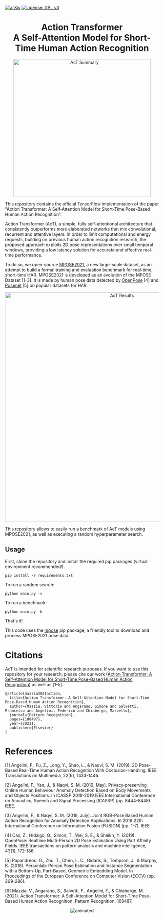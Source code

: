 [![arXiv](http://img.shields.io/badge/arXiv-2001.09136-B31B1B.svg)](https://arxiv.org/abs/2107.00606)
[![License: GPL v3](https://img.shields.io/badge/License-GPLv3-blue.svg)](https://www.gnu.org/licenses/gpl-3.0)
<h1 align="center">  Action Transformer <br> A Self-Attention Model for Short-Time Human Action Recognition
</h1>

<p align="center">
  <img src="https://ars.els-cdn.com/content/image/1-s2.0-S0031320321006634-gr1_lrg.jpg" alt="AcT Summary" width="450"/>
</p>

This repository contains the official TensorFlow implementation of the paper "Action Transformer: A Self-Attention Model for Short-Time Pose-Based Human Action Recognition".

Action Transformer (AcT), a simple, fully self-attentional architecture that consistently outperforms more elaborated networks that mix convolutional, recurrent and attentive layers. In order to limit computational and energy requests, building on previous human action recognition research, the proposed approach exploits 2D pose representations over small temporal windows, providing a low latency solution for accurate and effective real-time performance. 

To do so, we open-source [MPOSE2021](https://github.com/PIC4SeRCentre/MPOSE2021), a new large-scale dataset, as an attempt to build a formal training and evaluation benchmark for real-time, short-time HAR. MPOSE2021 is developed as an evolution of the MPOSE Dataset [1-3]. It is made by human pose data detected by 
[OpenPose](https://github.com/CMU-Perceptual-Computing-Lab/openpose) [4] and [Posenet](https://github.com/google-coral/project-posenet/tree/master/models) [5]
on popular datasets for HAR.

<p align="center">
  <img src="https://ars.els-cdn.com/content/image/1-s2.0-S0031320321006634-gr6_lrg.jpg" alt="AcT Results" width="750"/>
</p>

This repository allows to easily run a benchmark of AcT models using MPOSE2021, as well as executing a random hyperparameter search. 

## Usage
First, clone the repository and install the required pip packages (virtual environment recommended!).

```
pip install -r requirements.txt
```

To run a random search:
```
python main.py -s
```

To run a benchmark:
```
python main.py -b
```

That's it!

This code uses the [mpose](https://pypi.org/project/mpose/) pip package, a friendly tool to download and process MPOSE2021 pose data.

# Citations
AcT is intended for scientific research purposes.
If you want to use this repository for your research, please cite our work ([Action Transformer: A Self-Attention Model for Short-Time Pose-Based Human Action Recognition](https://arxiv.org/abs/2107.00606)) as well as [1-5].

```
@article{mazzia2021action,
  title={Action Transformer: A Self-Attention Model for Short-Time Pose-Based Human Action Recognition},
  author={Mazzia, Vittorio and Angarano, Simone and Salvetti, Francesco and Angelini, Federico and Chiaberge, Marcello},
  journal={Pattern Recognition},
  pages={108487},
  year={2021},
  publisher={Elsevier}
}
```

# References
[1] Angelini, F., Fu, Z., Long, Y., Shao, L., & Naqvi, S. M. (2019). 2D Pose-Based Real-Time Human Action Recognition With Occlusion-Handling. IEEE Transactions on Multimedia, 22(6), 1433-1446.

[2] Angelini, F., Yan, J., & Naqvi, S. M. (2019, May). Privacy-preserving Online Human Behaviour Anomaly Detection Based on Body Movements and Objects Positions. In ICASSP 2019-2019 IEEE International Conference on Acoustics, Speech and Signal Processing (ICASSP) (pp. 8444-8448). IEEE.

[3] Angelini, F., & Naqvi, S. M. (2019, July). Joint RGB-Pose Based Human Action Recognition for Anomaly Detection Applications. In 2019 22th International Conference on Information Fusion (FUSION) (pp. 1-7). IEEE.

[4] Cao, Z., Hidalgo, G., Simon, T., Wei, S. E., & Sheikh, Y. (2019). OpenPose: Realtime Multi-Person 2D Pose Estimation Using Part Affinity Fields. IEEE transactions on pattern analysis and machine intelligence, 43(1), 172-186.

[5] Papandreou, G., Zhu, T., Chen, L. C., Gidaris, S., Tompson, J., & Murphy, K. (2018). Personlab: Person Pose Estimation and Instance Segmentation with a Bottom-Up, Part-Based, Geometric Embedding Model. In Proceedings of the European Conference on Computer Vision (ECCV) (pp. 269-286).

[6] Mazzia, V., Angarano, S., Salvetti, F., Angelini, F., & Chiaberge, M. (2021). Action Transformer: A Self-Attention Model for Short-Time Pose-Based Human Action Recognition. Pattern Recognition, 108487.

<p align="center">
  <img src="docs/giphy.gif" alt="animated" />
</p>
